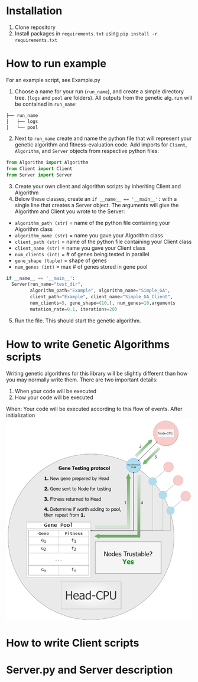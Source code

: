 # Installation
1. Clone repository
2. Install packages in ```requirements.txt``` using ```pip install -r requirements.txt```

# How to run example
For an example script, see Example.py

1. Choose a name for your run (```run_name```), and create a simple directory tree. (```logs``` and ```pool``` are folders). All outputs from the genetic alg. run will be contained in ```run_name```:
```
├── run_name
│   ├── logs
│   └── pool
```
2. Next to ```run_name``` create and name the python file that will represent your genetic algorithm and fitness-evaluation code. Add imports for ```Client```, ```Algorithm```, and ```Server``` objects from respective python files:
```python
from Algorithm import Algorithm
from Client import Client
from Server import Server
```
3. Create your own client and algorithm scripts by inheriting Client and Algorithm
4. Below these classes, create an ```if __name__ == '__main__':``` with a single line that creates a Server object. The arguments will give the Algorithm and Client you wrote to the Server:
* ```algorithm_path (str)``` = name of the python file containing your Algorithm class
* ```algorithm_name (str)``` = name you gave your Algorithm class
* ```client_path (str)``` = name of the python file containing your Client class
* ```client_name (str)``` = name you gave your Client class
* ```num_clients (int)``` = # of genes being tested in parallel
* ```gene_shape (tuple)``` = shape of genes
* ```num_genes (int)``` = max # of genes stored in gene pool 
```python
if __name__ == '__main__':
  Server(run_name="test_dir", 
		 algorithm_path="Example", algorithm_name="Simple_GA",
		 client_path="Example", client_name="Simple_GA_Client",
		 num_clients=5, gene_shape=(10,), num_genes=10,arguments
		 mutation_rate=0.1, iterations=20)
```
5. Run the file. This should start the genetic algorithm.

# How to write Genetic Algorithms scripts
Writing genetic algorithms for this library will be slightly different than how you may normally write them. There are two important details: 
1. When your code will be executed 
2. How your code will be executed

When: Your code will be executed according to this flow of events. After initialization 
![Diagram of Distributed Genetic Algorithm](../diagrams/DGA_diagram.png)

# How to write Client scripts

# Server.py and Server description

